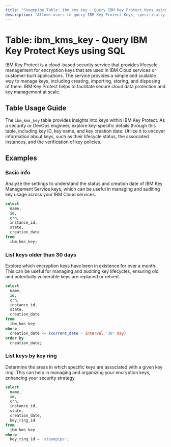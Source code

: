 ```yaml
---
title: "Steampipe Table: ibm_kms_key - Query IBM Key Protect Keys using SQL"
description: "Allows users to query IBM Key Protect Keys, specifically the key ID, key name, and key creation date, providing insights into key management and security."
---
```


# Table: ibm_kms_key - Query IBM Key Protect Keys using SQL

IBM Key Protect is a cloud-based security service that provides lifecycle management for encryption keys that are used in IBM Cloud services or customer-built applications. The service provides a simple and scalable way to manage keys, including creating, importing, storing, and disposing of them. IBM Key Protect helps to facilitate secure cloud data protection and key management at scale.

## Table Usage Guide

The `ibm_kms_key` table provides insights into keys within IBM Key Protect. As a security or DevOps engineer, explore key-specific details through this table, including key ID, key name, and key creation date. Utilize it to uncover information about keys, such as their lifecycle status, the associated instances, and the verification of key policies.

## Examples

### Basic info
Analyze the settings to understand the status and creation date of IBM Key Management Service keys, which can be useful in managing and auditing key usage across your IBM Cloud services.

```sql
select
  name,
  id,
  crn,
  instance_id,
  state,
  creation_date
from
  ibm_kms_key;
```

### List keys older than 30 days
Explore which encryption keys have been in existence for over a month. This can be useful for managing and auditing key lifecycles, ensuring old and potentially vulnerable keys are replaced or retired.

```sql
select
  name,
  id,
  crn,
  instance_id,
  state,
  creation_date
from
  ibm_kms_key
where
  creation_date <= (current_date - interval '30' day)
order by
  creation_date;
```

### List keys by key ring
Determine the areas in which specific keys are associated with a given key ring. This can help in managing and organizing your encryption keys, enhancing your security strategy.

```sql
select
  name,
  id,
  crn,
  instance_id,
  state,
  creation_date,
  key_ring_id
from
  ibm_kms_key
where
  key_ring_id = 'steampipe';
```
